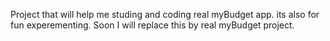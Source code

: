 Project that will help me studing and coding real myBudget app. its also for fun experementing. Soon I will replace this by real myBudget project.

